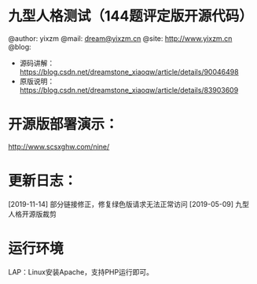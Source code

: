 # 九型人格测试（144题评定版开源代码）

>
@author: yixzm
@mail:   dream@yixzm.cn
@site:   http://www.yixzm.cn
@blog:
* 源码讲解：https://blog.csdn.net/dreamstone_xiaoqw/article/details/90046498
* 原版说明：https://blog.csdn.net/dreamstone_xiaoqw/article/details/83903609

# 开源版部署演示：

http://www.scsxghw.com/nine/

# 更新日志：

[2019-11-14] 部分链接修正，修复绿色版请求无法正常访问
[2019-05-09] 九型人格开源版裁剪

# 运行环境

LAP：Linux安装Apache，支持PHP运行即可。